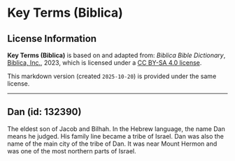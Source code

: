 # Key Terms (Biblica)

## License Information

**Key Terms (Biblica)** is based on and adapted from: _Biblica Bible Dictionary_, [Biblica, Inc.](https://www.biblica.com/), 2023, which is licensed under a [CC BY-SA 4.0 license](https://creativecommons.org/licenses/by-sa/4.0/legalcode.en).

This markdown version (created `2025-10-20`) is provided under the same license.



--------------------------------

## Dan (id: 132390)

The eldest son of Jacob and Bilhah. In the Hebrew language, the name Dan means he judged. His family line became a tribe of Israel. Dan was also the name of the main city of the tribe of Dan. It was near Mount Hermon and was one of the most northern parts of Israel.


